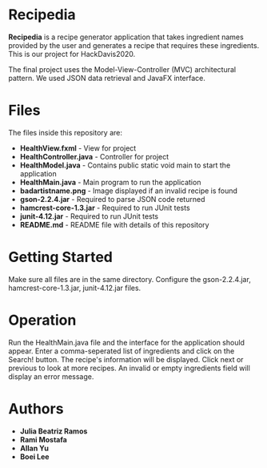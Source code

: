 # Recipedia
**Recipedia** is a recipe generator application that takes ingredient names provided by the user and generates a recipe that requires these ingredients.
This is our project for HackDavis2020.

The final project uses the Model-View-Controller (MVC) architectural pattern. We used JSON data retrieval and JavaFX interface.

# Files
The files inside this repository are:

* **HealthView.fxml** - View for project
* **HealthController.java** - Controller for project
* **HealthModel.java** - Contains public static void main to start the application
* **HealthMain.java** - Main program to run the application
* **badartistname.png** - Image displayed if an invalid recipe is found
* **gson-2.2.4.jar** - Required to parse JSON code returned
* **hamcrest-core-1.3.jar** - Required to run JUnit tests
* **junit-4.12.jar** - Required to run JUnit tests
* **README.md** - README file with details of this repository

# Getting Started
Make sure all files are in the same directory. Configure the gson-2.2.4.jar, hamcrest-core-1.3.jar, junit-4.12.jar files. 

# Operation
Run the HealthMain.java file and the interface for the application should appear. 
Enter a comma-seperated list of ingredients and click on the Search! button. The recipe's information will be displayed. 
Click next or previous to look at more recipes. An invalid or empty ingredients field will display an error message.

# Authors
* **Julia Beatriz Ramos**
* **Rami Mostafa**
* **Allan Yu**
* **Boei Lee**
